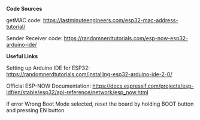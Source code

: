 **Code Sources**

getMAC code: 
https://lastminuteengineers.com/esp32-mac-address-tutorial/

Sender Receiver code: 
https://randomnerdtutorials.com/esp-now-esp32-arduino-ide/

**Useful Links**

Setting up Arduino IDE for ESP32: https://randomnerdtutorials.com/installing-esp32-arduino-ide-2-0/

Official ESP-NOW Documentation: 
https://docs.espressif.com/projects/esp-idf/en/stable/esp32/api-reference/network/esp_now.html

If error Wrong Boot Mode selected, reset the board by holding BOOT button and pressing EN button